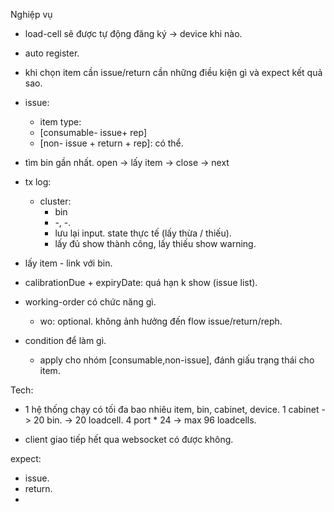 Nghiệp vụ
- load-cell sẽ được tự động đăng ký -> device khi nào.
-  auto register.

- khi chọn item cần issue/return cần những điều kiện gì và expect kết quả sao.
 - issue: 
    - item type: 
    - [consumable- issue+ rep]
    - [non- issue + return + rep]: có thể.
   
 - tìm bin gần nhất. open -> lấy item -> close -> next
 - tx log: 
   - cluster: 
     - bin
     - <Cluster Name>-<Cabinet Name>, <row>-<bin>. 
     - lưu lại input. state thực tế (lấy thừa / thiếu).
     - lấy đủ show thành công, lấy thiếu show warning.

- lấy item - link với bin. 
- calibrationDue + expiryDate: quá hạn k show (issue list).

- working-order có chức năng gì.
   - wo: optional. không ảnh hưởng đến flow issue/return/reph.
  
- condition để làm gì. 
   - apply cho nhóm [consumable,non-issue], đánh giấu trạng thái cho item.

Tech:
- 1 hệ thống chạy có tối đa bao nhiêu item, bin, cabinet, device.
 1 cabinet -> 20 bin. -> 20 loadcell. 4 port * 24 -> max 96 loadcells.

- client giao tiếp hết qua websocket có được không.


expect:
 - issue.
 - return.
 - 
